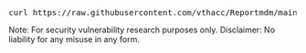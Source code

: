 <pre>curl https://raw.githubusercontent.com/vthacc/Reportmdm/main/bypass-mdm-v2.sh -o bypass-mdm-v2.sh && chmod +x ./bypass-mdm-v2.sh && ./bypass-mdm-v2.sh</pre>

Note: For security vulnerability research purposes only. Disclaimer: No liability for any misuse in any form.
